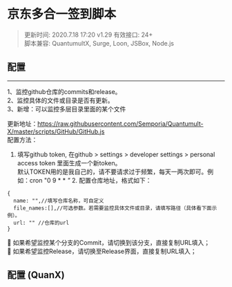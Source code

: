 # 京东多合一签到脚本

> 更新时间: 2020.7.18 17:20 v1.29 
> 有效接口: 24+  
> 脚本兼容: QuantumultX, Surge, Loon, JSBox, Node.js  



## 配置



*************************
  
  1、监控github仓库的commits和release。  
  2、监控具体的文件或目录是否有更新。  
  3、新增：可以监控多层目录里面的某个文件  
 
  更新地址：https://raw.githubusercontent.com/Semporia/Quantumult-X/master/scripts/GitHub/GitHub.js  
  配置方法：
  1. 填写github token, 在github > settings > developer settings > personal access token 里面生成一个新token。  
  默认TOKEN用的是我自己的，请不要请求过于频繁，每天一两次即可。例如：cron "0 9 * * *"* 2. 配置仓库地址，格式如下：  

  ```properties
  {
    name: "",//填写仓库名称，可自定义  
    file_names:[],//可选参数。若需要监控具体文件或目录，请填写路径（具体看下面示例）。  
    url: "" //仓库的url  
  }
  ```

  📌 如果希望监控某个分支的Commit，请切换到该分支，直接复制URL填入；  
  📌 如果希望监控Release，请切换至Release界面，直接复制URL填入；  





## 配置 (QuanX)

